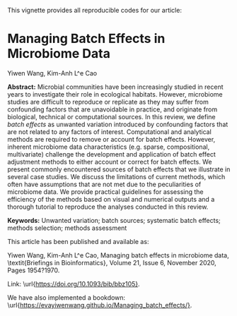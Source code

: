 
This vignette provides all reproducible codes for our article: 

# Managing Batch Effects in Microbiome Data

Yiwen Wang, Kim-Anh L\^e Cao

**Abstract:** Microbial communities have been increasingly studied in recent years to investigate their role in ecological habitats. However, microbiome studies are difficult to reproduce or replicate as they may suffer from confounding factors that are unavoidable in practice, and originate from biological, technical or computational sources. In this review, we define *batch effects* as unwanted variation introduced by confounding factors that are not related to any factors of interest. Computational and analytical methods are required to remove or account for batch effects. However, inherent microbiome data characteristics (e.g. sparse, compositional, multivariate) challenge the development and application of batch effect adjustment methods to either account or correct for batch effects. We present commonly encountered sources of batch effects that we illustrate in several case studies. We discuss the limitations of current methods, which often have assumptions that are not met due to the peculiarities of microbiome data. We provide practical guidelines for assessing the efficiency of the methods based on visual and numerical outputs and a thorough tutorial to reproduce the analyses conducted in this review.

**Keywords:** Unwanted variation; batch sources; systematic batch effects; methods selection; methods assessment

This article has been published and available as:

Yiwen Wang, Kim-Anh L\^e Cao, Managing batch effects in microbiome data, \textit{Briefings in Bioinformatics}, Volume 21, Issue 6, November 2020, Pages 1954?1970.

Link: \url{https://doi.org/10.1093/bib/bbz105}.

We have also implemented a bookdown: \url{https://evayiwenwang.github.io/Managing_batch_effects/}.


